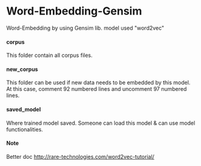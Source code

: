 # Word-Embedding-Gensim
Word-Embedding by using Gensim lib. model used "word2vec"

#### corpus
This folder contain all corpus files.

#### new_corpus
This folder can be used if new data needs to be embedded by this model. At this case, comment 92 numbered lines and uncomment 97 numbered lines.

#### saved_model
Where trained model saved. Someone can load this model & can use model functionalities.

#### Note
Better doc http://rare-technologies.com/word2vec-tutorial/


